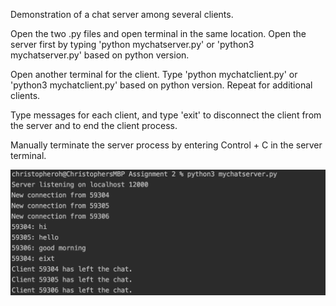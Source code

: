 Demonstration of a chat server among several clients.

Open the two .py files and open terminal in the same location.
Open the server first by typing 'python mychatserver.py' or 'python3 mychatserver.py' based on python version.

Open another terminal for the client. Type 'python mychatclient.py' or 'python3 mychatclient.py' based on python version.
Repeat for additional clients.

Type messages for each client, and type 'exit' to disconnect the client from the server and to end the client process.

Manually terminate the server process by entering Control + C in the server terminal.

![Server Example](server_example.png)
